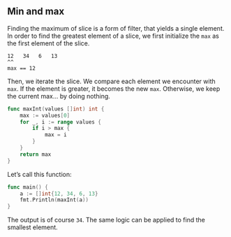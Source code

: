 ## Min and max

Finding the maximum of slice is a form of filter, that yields a single element. In order to find the greatest element of a slice, we first initialize the `max` as the first element of the slice.

```
12   34   6   13
^^
max == 12
```

Then, we iterate the slice. We compare each element we encounter with `max`. If the element is greater, it becomes the new `max`. Otherwise, we keep the current max… by doing nothing.

```go
func maxInt(values []int) int {
	max := values[0]
	for _, i := range values {
		if i > max {
			max = i
		}
	}
	return max
}
```

Let’s call this function:

```go
func main() {
	a := []int{12, 34, 6, 13}
	fmt.Println(maxInt(a))
}
```

The output is of course `34`. The same logic can be applied to find the smallest element.
